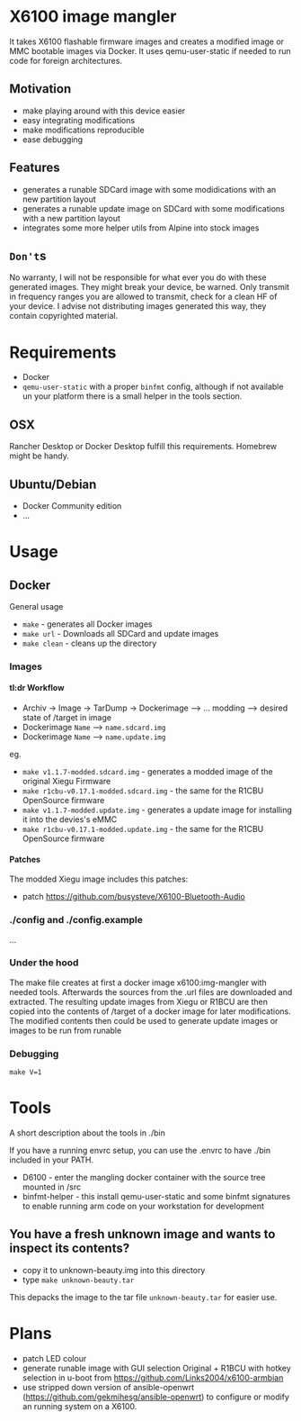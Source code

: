# X6100 image mangler

 It takes X6100 flashable firmware images and creates a modified image or MMC bootable images via Docker.
 It uses qemu-user-static if needed to run code for foreign architectures.

## Motivation
 * make playing around with this device easier
 * easy integrating modifications
 * make modifications reproducible
 * ease debugging

## Features
 * generates a runable SDCard image with some modidications with an new partition layout
 * generates a runable update image on SDCard with some modifications with a new partition layout
 * integrates some more helper utils from Alpine into stock images

## `Don't`s
 No warranty, I will not be responsible for what ever you do with these generated images.
 They might break your device, be warned.
 Only transmit in frequency ranges you are allowed to transmit, check for a clean HF of your device.
 I advise not distributing images generated this way, they contain copyrighted material.

# Requirements
 * Docker
 * `qemu-user-static` with a proper `binfmt` config, although if not available un your platform there is a small helper in the tools section.

## OSX
 Rancher Desktop or Docker Desktop fulfill this requirements.
 Homebrew might be handy.

## Ubuntu/Debian
 * Docker Community edition
 * ...

# Usage

## Docker

 General usage

 * `make` - generates all Docker images
 * `make url` - Downloads all SDCard and update images
 * `make clean` - cleans up the directory

### Images

#### tl:dr Workflow

 * Archiv -> Image -> TarDump -> Dockerimage --> ... modding --> desired state of /target in image
 * Dockerimage `Name` --> `name.sdcard.img`
 * Dockerimage `Name` --> `name.update.img`

 eg.
 * `make v1.1.7-modded.sdcard.img` - generates a modded image of the original Xiegu Firmware
 * `make r1cbu-v0.17.1-modded.sdcard.img` - the same for the R1CBU OpenSource firmware
 * `make v1.1.7-modded.update.img` - generates a update image for installing it into the devies's eMMC
 * `make r1cbu-v0.17.1-modded.update.img` - the same for the R1CBU OpenSource firmware
 
#### Patches

 The modded Xiegu image includes this patches:
 * patch https://github.com/busysteve/X6100-Bluetooth-Audio

### ./config and ./config.example
 ...

### Under the hood

 The make file creates at first a docker image x6100:img-mangler with needed tools.
 Afterwards the sources from the .url files are downloaded and extracted.
 The resulting update images from Xiegu or R1BCU are then copied into the contents of /target of a docker image for later modifications.
 The modified contents then could be used to generate update images or images to be run from runable

### Debugging

 `make V=1`

# Tools

 A short description about the tools in ./bin

 If you have a running envrc setup, you can use the .envrc to  have ./bin included in your PATH.

 * D6100 - enter the mangling docker container with the source tree mounted in /src
 * binfmt-helper - this install qemu-user-static and some binfmt signatures to enable running arm code on your workstation for development

## You have a fresh unknown image and wants to inspect its contents?

 * copy it to unknown-beauty.img into this directory
 * type `make unknown-beauty.tar`

 This depacks the image to the tar file `unknown-beauty.tar` for easier use.

# Plans

 * patch LED colour
 * generate runable image with GUI selection Original + R1BCU with hotkey selection in u-boot from https://github.com/Links2004/x6100-armbian
 * use stripped down version of ansible-openwrt (https://github.com/gekmihesg/ansible-openwrt) to configure or modify an running system on a X6100.

